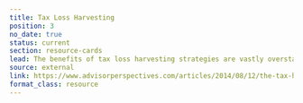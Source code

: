 ```yaml
---
title: Tax Loss Harvesting
position: 3
no_date: true
status: current
section: resource-cards
lead: The benefits of tax loss harvesting strategies are vastly overstated.
source: external
link: https://www.advisorperspectives.com/articles/2014/08/12/the-tax-harvesting-mirage
format_class: resource
---
```


